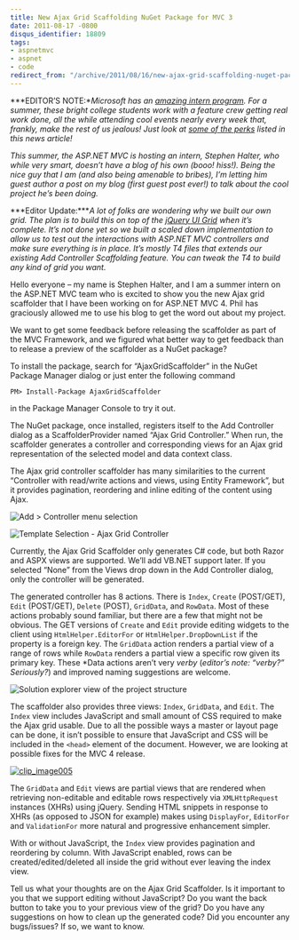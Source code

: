 ```yaml
---
title: New Ajax Grid Scaffolding NuGet Package for MVC 3
date: 2011-08-17 -0800
disqus_identifier: 18809
tags:
- aspnetmvc
- aspnet
- code
redirect_from: "/archive/2011/08/16/new-ajax-grid-scaffolding-nuget-package-for-mvc-3.aspx/"
---
```


***EDITOR’S NOTE:**Microsoft has an [amazing intern
program](http://careers.microsoft.com/careers/en/us/collegeinternships.aspx).
For a summer, these bright college students work with a feature crew
getting real work done, all the while attending cool events nearly every
week that, frankly, make the rest of us jealous! Just look at [some of
the
perks](http://seattletimes.nwsource.com/html/microsoft/2009630759_microsoftinterns10.html "MS Interns")
listed in this news article!*

*This summer, the ASP.NET MVC is hosting an intern, Stephen Halter, who
while very smart, doesn’t have a blog of his own (booo! hiss!). Being
the nice guy that I am (and also being amenable to bribes), I’m letting
him guest author a post on my blog (first guest post ever!) to talk
about the cool project he’s been doing.*

***Editor Update:****A lot of folks are wondering why we built our own
grid. The plan is to build this on top of the [jQuery UI
Grid](http://blog.jqueryui.com/2011/02/unleash-the-grid/) when it’s
complete. It’s not done yet so we built a scaled down implementation to
allow us to test out the interactions with ASP.NET MVC controllers and
make sure everything is in place. It’s mostly T4 files that extends our
existing Add Controller Scaffolding feature. You can tweak the T4 to
build any kind of grid you want.*

Hello everyone – my name is Stephen Halter, and I am a summer intern on
the ASP.NET MVC team who is excited to show you the new Ajax grid
scaffolder that I have been working on for ASP.NET MVC 4. Phil has
graciously allowed me to use his blog to get the word out about my
project.

We want to get some feedback before releasing the scaffolder as part of
the MVC Framework, and we figured what better way to get feedback than
to release a preview of the scaffolder as a NuGet package?

To install the package, search for “AjaxGridScaffolder” in the NuGet
Package Manager dialog or just enter the following command

`PM> Install-Package AjaxGridScaffolder`

in the Package Manager Console to try it out.

The NuGet package, once installed, registers itself to the Add
Controller dialog as a ScaffolderProvider named “Ajax Grid Controller.”
When run, the scaffolder generates a controller and corresponding views
for an Ajax grid representation of the selected model and data context
class.

The Ajax grid controller scaffolder has many similarities to the current
“Controller with read/write actions and views, using Entity Framework”,
but it provides pagination, reordering and inline editing of the content
using Ajax.

![Add \> Controller menu
selection](https://haacked.com/images/haacked_com/WindowsLiveWriter/New-Ajax-Grid-Scaffolding-NuGet-Package-_126BB/clip_image001_3.png "Add > Controller menu selection")

![Template Selection - Ajax Grid
Controller](https://haacked.com/images/haacked_com/WindowsLiveWriter/New-Ajax-Grid-Scaffolding-NuGet-Package-_126BB/clip_image002_3.png "Template Selection - Ajax Grid Controller")

Currently, the Ajax Grid Scaffolder only generates C\# code, but both
Razor and ASPX views are supported. We’ll add VB.NET support later. If
you selected “None” from the Views drop down in the Add Controller
dialog, only the controller will be generated.

The generated controller has 8 actions. There is `Index`, `Create`
(POST/GET), `Edit` (POST/GET), `Delete` (POST), `GridData`, and
`RowData`. Most of these actions probably sound familiar, but there are
a few that might not be obvious. The GET versions of `Create` and `Edit`
provide editing widgets to the client using `HtmlHelper.EditorFor` or
`HtmlHelper.DropDownList` if the property is a foreign key. The
`GridData` action renders a partial view of a range of rows while
`RowData` renders a partial view a specific row given its primary key.
These \*Data actions aren’t very *verby* (*editor’s note: “verby?”
Seriously?*) and improved naming suggestions are welcome.

![Solution explorer view of the project
structure](https://haacked.com/images/haacked_com/WindowsLiveWriter/New-Ajax-Grid-Scaffolding-NuGet-Package-_126BB/clip_image003_3.png "Solution explorer view of the project structure")

The scaffolder also provides three views: `Index`, `GridData`, and
`Edit`. The `Index` view includes JavaScript and small amount of CSS
required to make the Ajax grid usable. Due to all the possible ways a
master or layout page can be done, it isn’t possible to ensure that
JavaScript and CSS will be included in the `<head>` element of the
document. However, we are looking at possible fixes for the MVC 4
release.

[![clip\_image005](https://haacked.com/images/haacked_com/WindowsLiveWriter/New-Ajax-Grid-Scaffolding-NuGet-Package-_126BB/clip_image005_thumb.jpg "clip_image005")](https://haacked.com/images/haacked_com/WindowsLiveWriter/New-Ajax-Grid-Scaffolding-NuGet-Package-_126BB/clip_image005_2.jpg)

The `GridData` and `Edit` views are partial views that are rendered when
retrieving non-editable and editable rows respectively via
`XMLHttpRequest` instances (XHRs) using jQuery. Sending HTML snippets in
response to XHRs (as opposed to JSON for example) makes using
`DisplayFor`, `EditorFor` and `ValidationFor` more natural and
progressive enhancement simpler.

With or without JavaScript, the `Index` view provides pagination and
reordering by column. With JavaScript enabled, rows can be
created/edited/deleted all inside the grid without ever leaving the
index view.

Tell us what your thoughts are on the Ajax Grid Scaffolder. Is it
important to you that we support editing without JavaScript? Do you want
the back button to take you to your previous view of the grid? Do you
have any suggestions on how to clean up the generated code? Did you
encounter any bugs/issues? If so, we want to know.

